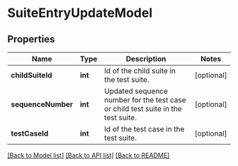 # SuiteEntryUpdateModel

## Properties
Name | Type | Description | Notes
------------ | ------------- | ------------- | -------------
**childSuiteId** | **int** | Id of the child suite in the test suite. | [optional] 
**sequenceNumber** | **int** | Updated sequence number for the test case or child test suite in the test suite. | [optional] 
**testCaseId** | **int** | Id of the test case in the test suite. | [optional] 

[[Back to Model list]](../README.md#documentation-for-models) [[Back to API list]](../README.md#documentation-for-api-endpoints) [[Back to README]](../README.md)



